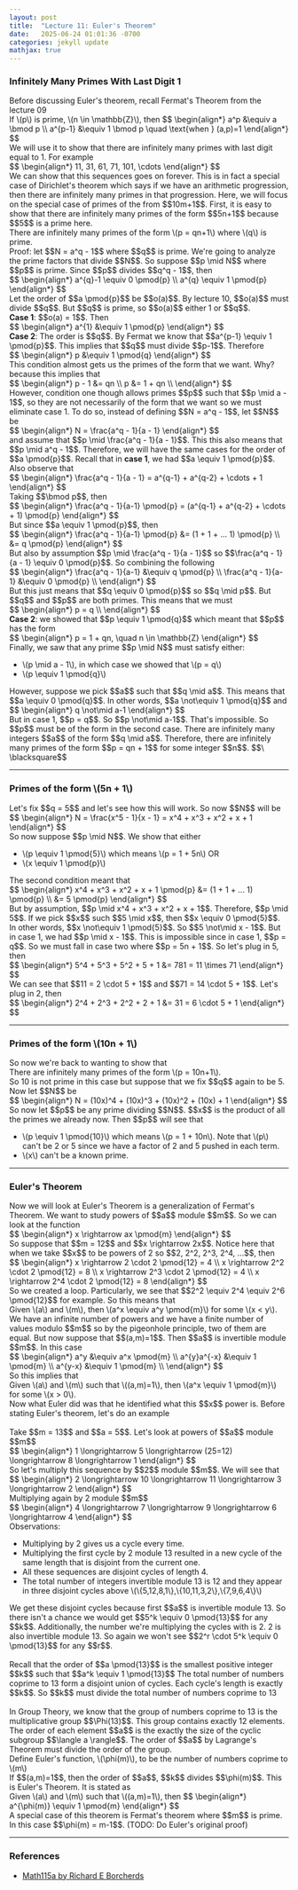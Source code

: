 ```yaml
---
layout: post
title:  "Lecture 11: Euler's Theorem"
date:   2025-06-24 01:01:36 -0700
categories: jekyll update
mathjax: true
---
```

<h3>Infinitely Many Primes With Last Digit 1</h3>
Before discussing Euler's theorem, recall Fermat's Theorem from the lecture 09
<div class="thm">
	If \(p\) is prime, \(n \in \mathbb{Z}\), then
	$$
	\begin{align*}
	a^p &\equiv a \bmod p \\
	a^{p-1} &\equiv 1 \bmod p \quad \text{when } (a,p)=1
	\end{align*}
	$$
</div>
<!----------------------------------------------------------------------->
We will use it to show that there are infinitely many primes with last digit equal to 1. For example
<div>
	$$
	\begin{align*}
	11, 31, 61, 71, 101, \cdots
	\end{align*}
	$$
</div>
We can show that this sequences goes on forever. This is in fact a special case of Dirichlet's theorem which says if we have an arithmetic progression, then there are infinitely many primes in that progression. Here, we will focus on the special case of primes of the from $$10m+1$$. First, it is easy to show that there are infinitely many primes of the form $$5n+1$$ because $$5$$ is a prime here.
<!----------------------------------------------------------------------->
<div class="stmt">
	There are infinitely many primes of the form \(p = qn+1\) where \(q\) is prime.
</div>
<!----------------------------------------------------------------------->
Proof: let $$N = a^q - 1$$ where $$q$$ is prime. We're going to analyze the prime factors that divide $$N$$. So suppose $$p \mid N$$ where $$p$$ is prime. Since $$p$$ divides $$q^q - 1$$, then
<div>
	$$
	\begin{align*}
	a^{q}-1 \equiv 0 \pmod{p} \\
	a^{q} \equiv 1 \pmod{p}
	\end{align*}
	$$
</div>
Let the order of $$a \pmod{p}$$ be $$o(a)$$. By lecture 10, $$o(a)$$ must divide $$q$$. But $$q$$ is prime, so $$o(a)$$ either 1 or $$q$$.
<br> 
<b>Case 1</b>: $$o(a) = 1$$. Then
<div class="ediv">
	$$
	\begin{align*}
	a^{1} &\equiv 1 \pmod{p}
		\end{align*}
	$$
</div>
<b>Case 2</b>: The order is $$q$$. By Fermat we know that $$a^{p-1} \equiv 1 \pmod{p}$$. This implies that $$q$$ must divide $$p-1$$. Therefore
<div class="ediv">
	$$
	\begin{align*}
	p &\equiv 1 \pmod{q}
	\end{align*}
	$$
</div>
This condition almost gets us the primes of the form that we want. Why? because this implies that 
<div>
	$$
	\begin{align*}
	p - 1 &= qn \\
	p &= 1 + qn \\
	\end{align*}
	$$
</div>
However, condition one though allows primes $$p$$ such that $$p \mid a - 1$$, so they are not necessarily of the form that we want so we must eliminate case 1. To do so, instead of defining $$N = a^q - 1$$, let $$N$$ be
<div class="ediv">
	$$
	\begin{align*}
	N = \frac{a^q - 1}{a - 1}
	\end{align*}
	$$
</div>
and assume that $$p \mid \frac{a^q - 1}{a - 1}$$. This this also means that $$p \mid a^q - 1$$. Therefore, we will have the same cases for the order of $$a \pmod{p}$$. Recall that in <b>case 1</b>, we had $$a \equiv 1 \pmod{p}$$. Also observe that
<div>
	$$
	\begin{align*}
	\frac{a^q - 1}{a - 1} = a^{q-1} + a^{q-2} + \cdots + 1
	\end{align*}
	$$
</div>
Taking $$\bmod p$$, then
<div>
	$$
	\begin{align*}
	\frac{a^q - 1}{a-1} \pmod{p} = (a^{q-1} + a^{q-2} + \cdots + 1) \pmod{p}
	\end{align*}
	$$
</div>
But since $$a \equiv 1 \pmod{p}$$, then
<div>
	$$
	\begin{align*}
	\frac{a^q - 1}{a-1} \pmod{p} &= (1 + 1 + ... 1) \pmod{p} \\
	                            &= q \pmod{p}
	\end{align*}
	$$
</div>
But also by assumption $$p \mid \frac{a^q - 1}{a - 1}$$ so $$\frac{a^q - 1}{a - 1} \equiv 0 \pmod{p}$$. So combining the following
<div>
	$$
	\begin{align*}
	\frac{a^q - 1}{a-1} &\equiv  q \pmod{p} \\
	\frac{a^q - 1}{a-1} &\equiv 0 \pmod{p} \\
	\end{align*}
	$$
</div>
But this just means that $$q \equiv 0 \pmod{p}$$ so $$q \mid p$$. But $$q$$ and $$p$$ are both primes. This means that we must 
<div class="ediv">
	$$
	\begin{align*}
	p = q \\
	\end{align*}
	$$
</div>
<b>Case 2</b>: we showed that $$p \equiv 1 \pmod{q}$$ which meant that $$p$$ has the form
<div class="ediv">
	$$
	\begin{align*}
	p = 1 + qn, \quad n \in \mathbb{Z}
	\end{align*}
	$$
</div>
Finally, we saw that any prime $$p \mid N$$ must satisfy either:
<ul>
  <li> \(p \mid a - 1\), in which case we showed that  \(p = q\) </li>
  <li> \(p \equiv 1 \pmod{q}\) </li>
</ul>
However, suppose we pick $$a$$ such that $$q \mid a$$. This means that $$a \equiv 0 \pmod{q}$$. In other words, $$a \not\equiv 1 \pmod{q}$$ and
<div class="ediv">
	$$
	\begin{align*}
	q \not\mid a-1
	\end{align*}
	$$
</div>
But in case 1, $$p = q$$. So $$p \not\mid a-1$$. That's impossible. So $$p$$ must be of the form in the second case. There are infinitely many integers $$a$$ of the form $$q \mid a$$. Therefore, there are infinitely many primes of the form $$p = qn + 1$$ for some integer $$n$$. $$\ \blacksquare$$
<!----------------------------------------------------------------------->
<hr>
<h3>Primes of the form \(5n + 1\)</h3>
Let's fix $$q = 5$$ and let's see how this will work. So now $$N$$ will be 
<div class="ediv">
	$$
	\begin{align*}
	N = \frac{x^5 - 1}{x - 1} = x^4 + x^3 + x^2 + x + 1
	\end{align*}
	$$
</div>
So now suppose $$p \mid N$$. We show that either 
<ul>
  <li> \(p \equiv 1 \pmod{5}\) which means \(p = 1 + 5n\) OR</li>
  <li> \(x \equiv 1 \pmod{p}\) </li>
</ul>
The second condition meant that
<div>
	$$
	\begin{align*}
	x^4 + x^3 + x^2 + x + 1 \pmod{p} &= (1 + 1 + ... 1) \pmod{p} \\
	                            &= 5 \pmod{p}
	\end{align*}
	$$
</div>
But by assumption, $$p \mid x^4 + x^3 + x^2 + x + 1$$. Therefore, $$p \mid 5$$.  If we pick $$x$$ such $$5 \mid x$$, then $$x \equiv 0 \pmod{5}$$. In other words, $$x \not\equiv 1 \pmod{5}$$. So $$5 \not\mid x - 1$$. But in case 1, we had $$p \mid x - 1$$. This is impossible since in case 1, $$p = q$$. So we must fall in case two where $$p = 5n + 1$$. So let's plug in 5, then
<div>
	$$
	\begin{align*}
	5^4 + 5^3 + 5^2 + 5 + 1 &= 781 = 11 \times 71
	\end{align*}
	$$
</div>
We can see that $$11 = 2 \cdot 5 + 1$$ and $$71 = 14 \cdot 5 + 1$$. Let's plug in 2, then
<div>
	$$
	\begin{align*}
	2^4 + 2^3 + 2^2 + 2 + 1 &= 31 = 6 \cdot 5 + 1
	\end{align*}
	$$
</div>
<!----------------------------------------------------------------------->
<hr>
<h3>Primes of the form \(10n + 1\)</h3>
So now we're back to wanting to show that
<!----------------------------------------------------------------------->
<div class="stmt">
	There are infinitely many primes of the form \(p = 10n+1\).
</div>
<!----------------------------------------------------------------------->
So 10 is not prime in this case but suppose that we fix $$q$$ again to be 5. Now let $$N$$ be
<div class="ediv">
	$$
	\begin{align*}
	N = (10x)^4 + (10x)^3 + (10x)^2 + (10x) + 1
	\end{align*}
	$$
</div>
So now let $$p$$ be any prime dividing $$N$$. $$x$$ is the product of all the primes we already now. Then $$p$$ will see that
<ul>
  <li> \(p \equiv 1 \pmod{10}\) which means \(p = 1 + 10n\). Note that \(p\) can't be 2 or 5 since we have a factor of 2 and 5 pushed in each term.</li>
  <li> \(x\) can't be a known prime.</li>
</ul>
<!----------------------------------------------------------------------->
<hr>
<h3>Euler's Theorem</h3>
Now we will look at Euler's Theorem is a generalization of Fermat's Theorem. We want to study powers of $$a$$ module $$m$$. So we can look at the function
<div class="ediv">
	$$
	\begin{align*}
    x \rightarrow ax \pmod{m}
	\end{align*}
	$$
</div>
So suppose that $$m = 12$$ and $$x \rightarrow 2x$$. Notice here that when we take $$x$$ to be powers of 2 so $$2, 2^2, 2^3, 2^4, ...$$, then
<div>
	$$
	\begin{align*}
    x \rightarrow 2 \cdot 2 \pmod{12} = 4 \\
	x \rightarrow 2^2 \cdot 2 \pmod{12} = 8 \\
	x \rightarrow 2^3 \cdot 2 \pmod{12} = 4 \\
	x \rightarrow 2^4 \cdot 2 \pmod{12} = 8
	\end{align*}
	$$
</div>
So we created a loop. Particularly, we see that $$2^2 \equiv 2^4 \equiv 2^6 \pmod{12}$$ for example. So this means that
<!----------------------------------------------------------------------->
<div class="stmt">
	Given \(a\) and \(m\), then \(a^x \equiv a^y \pmod{m}\) for some \(x < y\).
</div>
<!----------------------------------------------------------------------->
We have an infinite number of powers and we have a finite number of values modulo $$m$$ so by the pigeonhole principle, two of them are equal. But now suppose that $$(a,m)=1$$. Then $$a$$ is invertible module $$m$$. In this case 
<div>
	$$
	\begin{align*}
    a^y &\equiv a^x \pmod{m} \\
    a^{y}a^{-x} &\equiv 1 \pmod{m} \\
    a^{y-x} &\equiv 1 \pmod{m} \\
	\end{align*}
	$$
</div>
So this implies that
<!----------------------------------------------------------------------->
<div class="stmt">
	Given \(a\) and \(m\) such that \((a,m)=1\), then \(a^x \equiv 1 \pmod{m}\) for some \(x > 0\).
</div>
<!----------------------------------------------------------------------->
Now what Euler did was that he identified what this $$x$$ power is. Before stating Euler's theorem, let's do an example
<br>
<br>
Take $$m = 13$$ and $$a = 5$$. Let's look at powers of $$a$$ module $$m$$
<div>
	$$
	\begin{align*}
    1 \longrightarrow 5 \longrightarrow (25=12) \longrightarrow 8 \longrightarrow 1
	\end{align*}
	$$
</div>
So let's multiply this sequence by $$2$$ module $$m$$. We will see that
<div>
	$$
	\begin{align*}
    2 \longrightarrow 10 \longrightarrow 11 \longrightarrow 3 \longrightarrow 2
	\end{align*}
	$$
</div>
Multiplying again by 2 module $$m$$
<div>
	$$
	\begin{align*}
    4 \longrightarrow 7 \longrightarrow 9 \longrightarrow 6 \longrightarrow 4
	\end{align*}
	$$
</div>
Observations:
<ul>
	<li>Multiplying by 2 gives us a cycle every time.</li>
	<li>Multiplying the first cycle by 2 module 13 resulted in a new cycle of the same length that is disjoint from the current one.</li>
	<li>All these sequences are disjoint cycles of length 4.</li>
	<li>The total number of integers invertible module 13 is 12 and they appear in three disjoint cycles above \(\{5,12,8,1\},\{10,11,3,2\},\{7,9,6,4\}\)</li>
</ul>
We get these disjoint cycles because first $$a$$ is invertible module 13. So there isn't a chance we would get $$5^k \equiv 0 \pmod{13}$$ for any $$k$$. Additionally, the number we're multiplying the cycles with is 2. 2 is also invertible module 13. So again we won't see $$2^r \cdot 5^k \equiv 0 \pmod{13}$$ for any $$r$$.
<br>
<br>
Recall that the order of $$a \pmod{13}$$ is the smallest positive integer $$k$$ such that $$a^k \equiv 1 \pmod{13}$$
The total number of numbers coprime to 13 form a disjoint union of cycles. Each cycle's length is exactly $$k$$. 
So $$k$$ must divide the total number of numbers coprime to 13
<br>
<br>
In Group Theory, we know that the group of numbers coprime to 13 is the multiplicative group $$\Phi(13)$$. This group contains exactly 12 elements. The order of each element $$a$$ is the exactly the size of the cyclic subgroup $$\langle a \rangle$$. The order of $$a$$ by Lagrange's Theorem must divide the order of the group.
<!----------------------------------------------------------------------->
<div class="def">
	Define Euler's function, \(\phi(m)\), to be the number of numbers coprime to \(m\)
</div>
<!----------------------------------------------------------------------->
If $$(a,m)=1$$, then the order of $$a$$, $$k$$ divides $$\phi(m)$$. This is Euler's Theorem. It is stated as
<!----------------------------------------------------------------------->
<div class="thm">
	Given \(a\) and \(m\) such that \((a,m)=1\), then 
	$$
	\begin{align*}
    a^{\phi(m)} \equiv 1 \pmod{m}
	\end{align*}
	$$
</div>
<!----------------------------------------------------------------------->
A special case of this theorem is Fermat's theorem where $$m$$ is prime. In this case $$\phi(m) = m-1$$. (TODO: Do Euler's original proof)



<!----------------------------------------------------------------------->
<hr>
<h3>References</h3>
<ul>
<li><a href="https://www.youtube.com/watch?v=V4cB7t-zHxE">Math115a by Richard E Borcherds</a></li>
</ul>






















